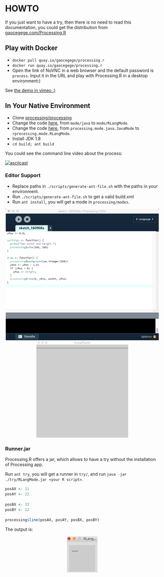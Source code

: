# HOWTO

If you just want to have a try, then there is no need to read this documentation, you could get the distribution from [gaocegege.com/Processing.R](http://gaocegege.com/Processing.R)

## Play with Docker

* `docker pull quay.io/gaocegege/processing.r`
* `docker run quay.io/gaocegege/processing.r`
* Open the link of NoVNC in a web browser and the default password is `process`. Input it in the URL and play with Processing.R in a desktop environment:)

See [the demo in vimeo :)](https://vimeo.com/207571123)

## In Your Native Environment

* Clone [processing/processing](https://github.com/processing/processing)
* Change the code [here](https://github.com/processing/processing/blob/master/app/src/processing/app/Base.java#L404), from `mode/java` to `mode/RLangMode`.
* Change the code [here](https://github.com/processing/processing/blob/master/app/src/processing/app/Base.java#L918), from `processing.mode.java.JavaMode` to `rprocessing.mode.RLangMode`.
* Install JDK 1.8
* `cd build; ant build`

You could see the command line video about the process:

[![asciicast](https://asciinema.org/a/112150.png)](https://asciinema.org/a/112150)

### Editor Support

* Replace paths in `./scripts/generate-ant-file.sh` with the paths in your environment.
* Run `./scripts/generate-ant-file.sh` to get a valid build.xml
* Run `ant install`, you will get a mode in `processing/modes`.

<div align="center">
	<img src="./img/editor.png" alt="Editor" width="500">
</div>

<div align="center">
	<img src="./img/demo.gif" alt="Demo" width="300">
</div>

### Runner.jar

Processing.R offers a jar, which allows to have a try without the installation of Processing app. 

Run `ant try`, you will get a runner in `try/`, and run `java -jar ./try/RLangMode.jar <your R script>`.

```r
posAX <- 11
posAY <- 22

posBX <- 33
posBY <- 22

processing$line(posAX, posAY, posBX, posBY)
```

The output is:

<div align="center">
	<img src="./img/demo.png" alt="Output" width="100">
</div>
